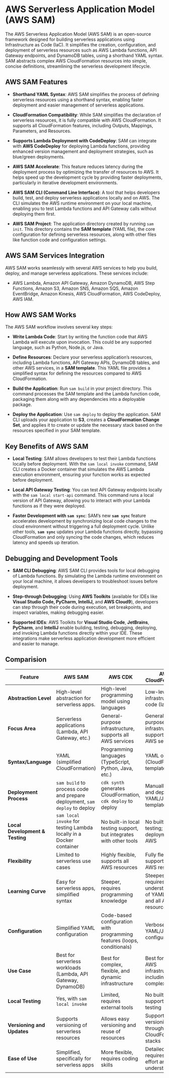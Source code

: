 # AWS Serverless Application Model (AWS SAM)

The AWS Serverless Application Model (AWS SAM) is an open-source framework designed for building serverless applications using Infrastructure as Code (IaC). It simplifies the creation, configuration, and deployment of serverless resources such as AWS Lambda functions, API Gateway endpoints, and DynamoDB tables, using a shorthand YAML syntax. SAM abstracts complex AWS CloudFormation resources into simple, concise definitions, streamlining the serverless development lifecycle.

## AWS SAM Features

- **Shorthand YAML Syntax**: AWS SAM simplifies the process of defining serverless resources using a shorthand syntax, enabling faster deployment and easier management of serverless applications.

- **CloudFormation Compatibility**: While SAM simplifies the declaration of serverless resources, it is fully compatible with AWS CloudFormation. It supports all CloudFormation features, including Outputs, Mappings, Parameters, and Resources.

- **Supports Lambda Deployment with CodeDeploy**: SAM can integrate with **AWS CodeDeploy** for deploying Lambda functions, providing enhanced version management and deployment strategies, such as blue/green deployments.

- **AWS SAM Accelerate**: This feature reduces latency during the deployment process by optimizing the transfer of resources to AWS. It helps speed up the development cycle by providing faster deployments, particularly in iterative development environments.

- **AWS SAM CLI (Command Line Interface)**: A tool that helps developers build, test, and deploy serverless applications locally and on AWS. The CLI simulates the AWS runtime environment on your local machine, enabling you to test Lambda functions and API Gateway calls without deploying them first.

- **AWS SAM Project**: The application directory created by running `sam init`. This directory contains the **SAM template** (YAML file), the core configuration for defining serverless resources, along with other files like function code and configuration settings.

## AWS SAM Services Integration

AWS SAM works seamlessly with several AWS services to help you build, deploy, and manage serverless applications. These services include:
- AWS Lambda, Amazon API Gateway, Amazon DynamoDB, AWS Step Functions, Amazon S3, Amazon SNS, Amazon SQS, Amazon EventBridge, Amazon Kinesis, AWS CloudFormation, AWS CodeDeploy, AWS IAM.

## How AWS SAM Works

The AWS SAM workflow involves several key steps:

- **Write Lambda Code**: Start by writing the function code that AWS Lambda will execute upon invocation. This could be any supported language, such as Python, Node.js, or Java.

- **Define Resources**: Declare your serverless application’s resources, including Lambda functions, API Gateway APIs, DynamoDB tables, and other AWS services, in a **SAM template**. This YAML file provides a simplified syntax for defining the resources compared to AWS CloudFormation.

- **Build the Application**: Run `sam build` in your project directory. This command processes the SAM template and the Lambda function code, packaging them along with any dependencies into a deployable package.

- **Deploy the Application**: Use `sam deploy` to deploy the application. SAM CLI uploads your application to **S3**, creates a **CloudFormation Change Set**, and applies it to create or update the necessary stack based on the resources specified in your SAM template.

## Key Benefits of AWS SAM

- **Local Testing**: SAM allows developers to test their Lambda functions locally before deployment. With the `sam local invoke` command, SAM CLI creates a Docker container that simulates the AWS Lambda execution environment, ensuring your function works as expected before deployment.

- **Local API Gateway Testing**: You can test API Gateway endpoints locally with the `sam local start-api` command. This command runs a local version of API Gateway, allowing you to interact with your Lambda functions as if they were deployed.

- **Faster Development with `sam sync`**: SAM’s new **`sam sync`** feature accelerates development by synchronizing local code changes to the cloud environment without triggering a full deployment cycle. Unlike other tools, **`sam sync`** updates your Lambda functions directly, bypassing CloudFormation and only syncing the code changes, which reduces latency and speeds up iteration.

## Debugging and Development Tools

- **SAM CLI Debugging**: AWS SAM CLI provides tools for local debugging of Lambda functions. By simulating the Lambda runtime environment on your local machine, it allows developers to troubleshoot issues before deployment.

- **Step-through Debugging**: Using **AWS Toolkits** (available for IDEs like **Visual Studio Code, PyCharm, IntelliJ,** and **AWS Cloud9**), developers can step through their code during execution, set breakpoints, and inspect variables, making debugging easier.

- **Supported IDEs**: AWS Toolkits for **Visual Studio Code**, **JetBrains**, **PyCharm**, and **IntelliJ** enable building, testing, debugging, deploying, and invoking Lambda functions directly within your IDE. These integrations make serverless application development more efficient and easier to manage.

## Comparision

| Feature                        | AWS SAM                                      | AWS CDK                                      | AWS CloudFormation                              |
|--------------------------------|----------------------------------------------|----------------------------------------------|------------------------------------------------|
| **Abstraction Level**          | High-level abstraction for serverless apps.  | High-level programming model using languages | Low-level infrastructure as code (IaC)        |
| **Focus Area**                 | Serverless applications (Lambda, API Gateway, etc.) | General-purpose infrastructure, supports all AWS services | General-purpose infrastructure, supports all AWS services |
| **Syntax/Language**            | YAML (simplified CloudFormation)             | Programming languages (TypeScript, Python, Java, etc.) | YAML or JSON (CloudFormation templates)         |
| **Deployment Process**         | `sam build` to process code and prepare deployment, `sam deploy` to deploy | `cdk synth` generates CloudFormation, `cdk deploy` to deploy | Manually write and deploy YAML/JSON templates |
| **Local Development & Testing**| `sam local invoke` for testing Lambda locally in a Docker container | No built-in local testing support, but integrates with other tools | No built-in local testing; requires deployment to AWS |
| **Flexibility**                | Limited to serverless use cases              | Highly flexible, supports all AWS resources   | Fully flexible, supports all AWS resources     |
| **Learning Curve**             | Easy for serverless apps, simplified syntax  | Steeper, requires programming knowledge       | Steepest, requires understanding of YAML/JSON and all AWS resources |
| **Configuration**              | Simplified YAML configuration                | Code-based configuration with programming features (loops, conditionals) | Verbose YAML/JSON configuration                |
| **Use Case**                   | Best for serverless workloads (Lambda, API Gateway, DynamoDB) | Best for complex, flexible, and dynamic infrastructure | Best for any AWS infrastructure, including complex setups |
| **Local Testing**              | Yes, with `sam local invoke`                 | Limited, requires external tools             | No built-in support for local testing          |
| **Versioning and Updates**     | Supports versioning of serverless resources  | Allows easy versioning and reuse of resources | Supports versioning through CloudFormation stacks |
| **Ease of Use**                | Simplified, specifically for serverless apps | More flexible, requires coding skills         | Detailed but requires more effort and understanding |
